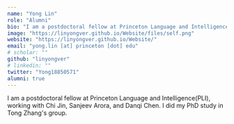 ```yaml
---
name: "Yong Lin"
role: "Alumni"
bio: "I am a postdoctoral fellow at Princeton Language and Intelligence(PLI), working with Chi Jin, Sanjeev Arora, and Danqi Chen. I did my PhD study in Tong Zhang's group."
image: "https://linyongver.github.io/Website/files/self.png"
website: "https://linyongver.github.io/Website/"
email: "yong.lin [at] princeton [dot] edu"
# scholar: ""
github: "linyongver"
# linkedin: ""
twitter: "Yong18850571"
alumni: true
---
```


I am a postdoctoral fellow at Princeton Language and Intelligence(PLI), working with Chi Jin, Sanjeev Arora, and Danqi Chen. I did my PhD study in Tong Zhang's group.